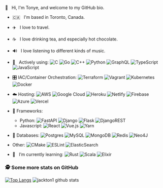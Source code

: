 👋 &nbsp; Hi, I'm Tonye, and welcome to my GitHub bio.

- :canada: &nbsp; I'm based in Toronto, Canada.

- ✈️ &nbsp; I love to travel.

- ☕️ &nbsp; I love drinking tea, and especially hot chocolate.

- 🔊 &nbsp; I love listening to different kinds of music.

- 🔭  &nbsp; Actively using: ![C](https://img.shields.io/badge/c-%2300599C.svg?style=flat-square&logo=c&logoColor=white)
![Go](https://img.shields.io/badge/go-%2300ADD8.svg?style=flat-square&logo=go&logoColor=white) 
![C++](https://img.shields.io/badge/c++-%2300599C.svg?style=flat-square&logo=c%2B%2B&logoColor=white) 
![Python](https://img.shields.io/badge/python-3670A0?style=flat-square&logo=python&logoColor=white)
![GraphQL](https://img.shields.io/badge/-GraphQL-E10098?style=flat-square&logo=graphql&logoColor=white)
![TypeScript](https://img.shields.io/badge/typescript-%23007ACC.svg?style=flat-square&logo=typescript&logoColor=white) 
![JavaScript](https://img.shields.io/badge/javascript-%23323330.svg?style=flat-square&logo=javascript&logoColor=white)
  
- 🎛️ IAC/Container Orchestration: ![Terraform](https://img.shields.io/badge/terraform-%235835CC.svg?style=flat-square&logo=terraform&logoColor=white)
![Vagrant](https://img.shields.io/badge/vagrant-%231563FF.svg?style=flat-square&logo=vagrant&logoColor=white) 
![Kubernetes](https://img.shields.io/badge/kubernetes-%23326ce5.svg?style=flat-square&logo=kubernetes&logoColor=white)
![Docker](https://img.shields.io/badge/docker-%230db7ed.svg?style=flat-square&logo=docker&logoColor=white)

- ☁️ Hosting: ![AWS](https://img.shields.io/badge/AWS-%23FF9900.svg?style=flat-square&logo=amazon-aws&logoColor=white) ![Google Cloud](https://img.shields.io/badge/GoogleCloud-%234285F4.svg?style=flat-square&logo=google-cloud&logoColor=white) ![Heroku](https://img.shields.io/badge/heroku-%23430098.svg?style=flat-square&logo=heroku&logoColor=white) ![Netlify](https://img.shields.io/badge/netlify-%23000000.svg?style=flat-square&logo=netlify&logoColor=#00C7B7) ![Firebase](https://img.shields.io/badge/firebase-%23039BE5.svg?style=flat-square&logo=firebase) ![Azure](https://img.shields.io/badge/azure-%230072C6.svg?style=flat-square&logo=azure-devops&logoColor=white) ![Vercel](https://img.shields.io/badge/vercel-%23000000.svg?style=flat-square&logo=vercel&logoColor=white)

- 🧰 Frameworks:
  - Python: ![FastAPI](https://img.shields.io/badge/FastAPI-005571?style=flat-square&logo=fastapi) ![Django](https://img.shields.io/badge/django-%23092E20.svg?style=flat-square&logo=django&logoColor=white) ![Flask](https://img.shields.io/badge/flask-%23000.svg?style=flat-square&logo=flask&logoColor=white) ![DjangoREST](https://img.shields.io/badge/DJANGO-REST-ff1709?style=flat-square&logo=django&logoColor=white&color=ff1709&labelColor=gray)
  - Javascript: ![React](https://img.shields.io/badge/react-%2320232a.svg?style=flat-square&logo=react&logoColor=%2361DAFB) ![Vue.js](https://img.shields.io/badge/vuejs-%2335495e.svg?style=flat-square&logo=vuedotjs&logoColor=%234FC08D) ![Yarn](https://img.shields.io/badge/yarn-%232C8EBB.svg?style=flat-square&logo=yarn&logoColor=white)

- 📁 Databases: ![Postgres](https://img.shields.io/badge/postgres-%23316192.svg?style=flat-square&logo=postgresql&logoColor=white)
![MySQL](https://img.shields.io/badge/mysql-%2300f.svg?style=flat-square&logo=mysql&logoColor=white)
![MongoDB](https://img.shields.io/badge/MongoDB-%234ea94b.svg?style=flat-square&logo=mongodb&logoColor=white)
![Redis](https://img.shields.io/badge/redis-%23DD0031.svg?style=flat-square&logo=redis&logoColor=white)
![Neo4J](https://img.shields.io/badge/Neo4j-008CC1?style=flat-square&logo=neo4j&logoColor=white)

- Other:
![CMake](https://img.shields.io/badge/CMake-%23008FBA.svg?style=flat-square&logo=cmake&logoColor=white)
![ESLint](https://img.shields.io/badge/ESLint-4B3263?style=flat-square&logo=eslint&logoColor=white)
![ElasticSearch](https://img.shields.io/badge/-ElasticSearch-005571?style=flat-square&logo=elasticsearch)

- 🌱  &nbsp; I’m currently learning: ![Rust](https://img.shields.io/badge/rust-%23000000.svg?style=flat-square&logo=rust&logoColor=white)
![Scala](https://img.shields.io/badge/scala-%23DC322F.svg?style=flat-square&logo=scala&logoColor=white)
![Elixir](https://img.shields.io/badge/elixir-%234B275F.svg?style=flat-square&logo=elixir&logoColor=white)


### 🕵️‍ Some more stats on GitHub
[![Top Langs](https://github-readme-stats.vercel.app/api/top-langs/?username=jackton1&theme=dark&bg_color=121212)](https://github.com/jackton1/github-readme-stats)
![jackton1 github stats](https://github-readme-stats.vercel.app/api?username=jackton1&show_icons=true&theme=dark&bg_color=121212&icon_color=F78C6C)
